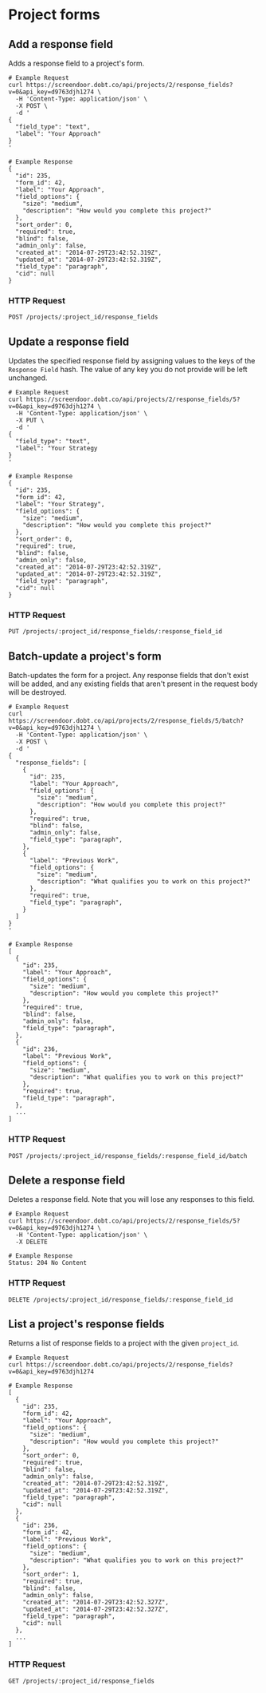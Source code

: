 # Project forms

## Add a response field

Adds a response field to a project's form.

```shell
# Example Request
curl https://screendoor.dobt.co/api/projects/2/response_fields?v=0&api_key=d9763djh1274 \
  -H 'Content-Type: application/json' \
  -X POST \
  -d '
{
  "field_type": "text",
  "label": "Your Approach"
}
'

# Example Response
{
  "id": 235,
  "form_id": 42,
  "label": "Your Approach",
  "field_options": {
    "size": "medium",
    "description": "How would you complete this project?"
  },
  "sort_order": 0,
  "required": true,
  "blind": false,
  "admin_only": false,
  "created_at": "2014-07-29T23:42:52.319Z",
  "updated_at": "2014-07-29T23:42:52.319Z",
  "field_type": "paragraph",
  "cid": null
}
```

### HTTP Request

`POST /projects/:project_id/response_fields`

## Update a response field

Updates the specified response field by assigning values to the keys of the `Response Field` hash. The value of any key you do not provide will be left unchanged.

```shell
# Example Request
curl https://screendoor.dobt.co/api/projects/2/response_fields/5?v=0&api_key=d9763djh1274 \
  -H 'Content-Type: application/json' \
  -X PUT \
  -d '
{
  "field_type": "text",
  "label": "Your Strategy
}
'

# Example Response
{
  "id": 235,
  "form_id": 42,
  "label": "Your Strategy",
  "field_options": {
    "size": "medium",
    "description": "How would you complete this project?"
  },
  "sort_order": 0,
  "required": true,
  "blind": false,
  "admin_only": false,
  "created_at": "2014-07-29T23:42:52.319Z",
  "updated_at": "2014-07-29T23:42:52.319Z",
  "field_type": "paragraph",
  "cid": null
}
```

### HTTP Request

`PUT /projects/:project_id/response_fields/:response_field_id`

## Batch-update a project's form

Batch-updates the form for a project. Any response fields that don't exist will be added, and any existing fields that aren't present in the request body will be destroyed.

```shell
# Example Request
curl https://screendoor.dobt.co/api/projects/2/response_fields/5/batch?v=0&api_key=d9763djh1274 \
  -H 'Content-Type: application/json' \
  -X POST \
  -d '
{
  "response_fields": [
    {
      "id": 235,
      "label": "Your Approach",
      "field_options": {
        "size": "medium",
        "description": "How would you complete this project?"
      },
      "required": true,
      "blind": false,
      "admin_only": false,
      "field_type": "paragraph",
    },
    {
      "label": "Previous Work",
      "field_options": {
        "size": "medium",
        "description": "What qualifies you to work on this project?"
      },
      "required": true,
      "field_type": "paragraph",
    }
  ]
}
'

# Example Response
[
  {
    "id": 235,
    "label": "Your Approach",
    "field_options": {
      "size": "medium",
      "description": "How would you complete this project?"
    },
    "required": true,
    "blind": false,
    "admin_only": false,
    "field_type": "paragraph",
  },
  {
    "id": 236,
    "label": "Previous Work",
    "field_options": {
      "size": "medium",
      "description": "What qualifies you to work on this project?"
    },
    "required": true,
    "field_type": "paragraph",
  },
  ...
]
```

### HTTP Request

`POST /projects/:project_id/response_fields/:response_field_id/batch`

## Delete a response field

Deletes a response field. Note that you will lose any responses to this field.

```shell
# Example Request
curl https://screendoor.dobt.co/api/projects/2/response_fields/5?v=0&api_key=d9763djh1274 \
  -H 'Content-Type: application/json' \
  -X DELETE

# Example Response
Status: 204 No Content
```

### HTTP Request

`DELETE /projects/:project_id/response_fields/:response_field_id`

## List a project's response fields

Returns a list of response fields to a project with the given `project_id`.

```shell
# Example Request
curl https://screendoor.dobt.co/api/projects/2/response_fields?v=0&api_key=d9763djh1274

# Example Response
[
  {
    "id": 235,
    "form_id": 42,
    "label": "Your Approach",
    "field_options": {
      "size": "medium",
      "description": "How would you complete this project?"
    },
    "sort_order": 0,
    "required": true,
    "blind": false,
    "admin_only": false,
    "created_at": "2014-07-29T23:42:52.319Z",
    "updated_at": "2014-07-29T23:42:52.319Z",
    "field_type": "paragraph",
    "cid": null
  },
  {
    "id": 236,
    "form_id": 42,
    "label": "Previous Work",
    "field_options": {
      "size": "medium",
      "description": "What qualifies you to work on this project?"
    },
    "sort_order": 1,
    "required": true,
    "blind": false,
    "admin_only": false,
    "created_at": "2014-07-29T23:42:52.327Z",
    "updated_at": "2014-07-29T23:42:52.327Z",
    "field_type": "paragraph",
    "cid": null
  },
  ...
]
```

### HTTP Request

`GET /projects/:project_id/response_fields`
